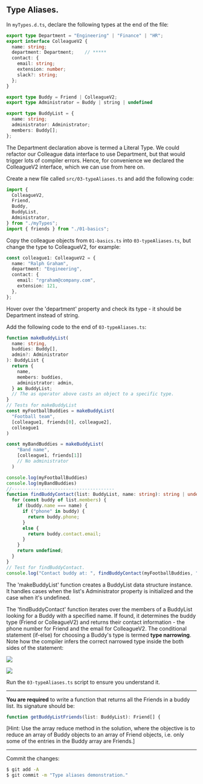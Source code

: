 ## Type Aliases.

In `myTypes.d.ts`, declare the following types at the end of the file:
~~~ts
export type Department = "Engineering" | "Finance" | "HR";
export interface ColleagueV2 {
  name: string;
  department: Department;    // *****
  contact: {
    email: string;
    extension: number;
    slack?: string;
  };
}

export type Buddy = Friend | ColleagueV2;
export type Administrator = Buddy | string | undefined

export type BuddyList = {
  name: string;
  administrator: Administrator;
  members: Buddy[];
};
~~~

The Department declaration above is termed a Literal Type. We could refactor our Colleague data interface to use Department, but that would trigger lots of compiler errors. Hence, for convenience we declared the ColleagueV2 interface, which we can use from here on. 

Create a new file called `src/03-typeAliases.ts` and add the following code:
~~~ts
import {
  ColleagueV2,
  Friend,
  Buddy,
  BuddyList,
  Administrator,
} from "./myTypes";
import { friends } from "./01-basics";
~~~

Copy the colleague objects from `01-basics.ts` into `03-typeAliases.ts`, but change the type to ColleagueV2, for example:
~~~ts
const colleague1: ColleagueV2 = {
  name: "Ralph Graham",
  department: "Engineering",
  contact: {
    email: "rgraham@company.com",
    extension: 121,
  },
};
~~~
Hover over the 'department' property and check its type - it should be Department instead of string.

Add the following code to the end of `03-typeAliases.ts`:
~~~ts
function makeBuddyList(
  name: string,
  buddies: Buddy[],
  admin?: Administrator
): BuddyList {
  return {
    name,
    members: buddies,
    administrator: admin,
  } as BuddyList;
  // The as operator above casts an object to a specific type.
}
// Tests for makeBuddyList
const myFootballBuddies = makeBuddyList(
  "Football team",
  [colleague1, friends[0], colleague2],
  colleague1
)

const myBandBuddies = makeBuddyList(
    "Band name",
    [colleague1, friends[1]]
    // No administrator
  )

console.log(myFootballBuddies)
console.log(myBandBuddies)
//--------------------------------------
function findBuddyContact(list: BuddyList, name: string): string | undefined {
  for (const buddy of list.members) {
    if (buddy.name === name) {
      if ("phone" in buddy) {
        return buddy.phone;
      }
      else {
        return buddy.contact.email;
      }
    }
    return undefined;
  }
}
// Test for findBuddyContact.
console.log("Contact buddy at: ", findBuddyContact(myFootballBuddies, "Ralph Graham"));
~~~
The 'makeBuddyList' function creates a BuddyList data structure instance. It handles cases when the list's Administrator property is initialized and the case when it's undefined. 

The 'findBuddyContact' function iterates over the members of a BuddyList looking for a Buddy with a specified name. If found, it determines the buddy type (Friend or ColleagueV2) and returns their contact information - the phone number for Friend and the email for ColleagueV2. The conditional statement (if-else) for choosing a Buddy's type is termed __type narrowing__. Note how the compiler infers the correct narrowed type inside the both sides of the statement:

![][narrow1] 

![][narrow2] 


Run the `03-typeAliases.ts` script to ensure you understand it.

-------------------------------

__You are required__ to write a function that returns all the Friends in a buddy list. Its signature should be:
~~~ts
function getBuddyListFriends(list: BuddyList): Friend[] {

~~~
[Hint: Use the array reduce method in the solution, where the objective is to reduce an array of Buddy objects to an array of Friend objects, i.e. only some of the entries in the Buddy array are Friends.]

----------------------------------------------

Commit the changes:
~~~bash
$ git add -A
$ git commit -m "Type aliases demonstration."
~~~

[narrow1]: ./img/narrow1.png
[narrow2]: ./img/narrow2.png
